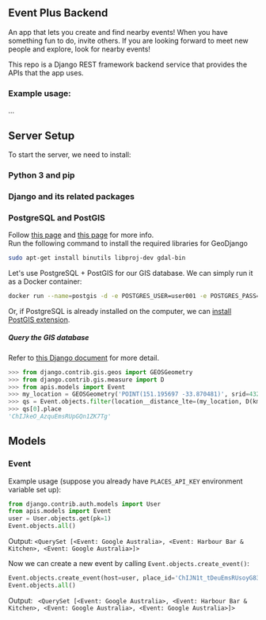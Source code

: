## Event Plus Backend
An app that lets you create and find nearby events! When you have something fun to do, invite others. If you are looking forward to meet new people and explore, look for nearby events!

This repo is a Django REST framework backend service that provides the APIs that the app uses.

### Example usage:
...

## Server Setup
To start the server, we need to install:
### Python 3 and pip

### Django and its related packages

### PostgreSQL and PostGIS
Follow [this page](https://docs.djangoproject.com/en/3.0/ref/contrib/gis/install/geolibs/) and [this page](https://realpython.com/location-based-app-with-geodjango-tutorial/) for more info.  
Run the following command to install the required libraries for GeoDjango
```bash
sudo apt-get install binutils libproj-dev gdal-bin
```
Let's use PostgreSQL + PostGIS for our GIS database. We can simply run it as a Docker container:
```bash
docker run --name=postgis -d -e POSTGRES_USER=user001 -e POSTGRES_PASS=testpassword -e POSTGRES_DBNAME=gis -p 5432:5432 kartoza/postgis:9.6-2.4
```
Or, if PostgreSQL is already installed on the computer, we can [install PostGIS extension](http://www.bostongis.com/PrinterFriendly.aspx?content_name=postgis_tut01).

##### Query the GIS database
Refer to [this Django document](https://docs.djangoproject.com/en/3.0/ref/contrib/gis/db-api/#distance-lookups) for more detail.
```python
>>> from django.contrib.gis.geos import GEOSGeometry
>>> from django.contrib.gis.measure import D
>>> from apis.models import Event
>>> my_location = GEOSGeometry('POINT(151.195697 -33.870481)', srid=4326)
>>> qs = Event.objects.filter(location__distance_lte=(my_location, D(km=1)))
>>> qs[0].place
'ChIJkeO_AzquEmsRUpGQn1ZK7Tg'
```

## Models
### Event
Example usage (suppose you already have `PLACES_API_KEY` environment variable set up):

```python
from django.contrib.auth.models import User
from apis.models import Event
user = User.objects.get(pk=1)
Event.objects.all()
```

Output: `<QuerySet [<Event: Google Australia>, <Event: Harbour Bar & Kitchen>, <Event: Google Australia>]>`

Now we can create a new event by calling `Event.objects.create_event()`:

```python
Event.objects.create_event(host=user, place_id='ChIJN1t_tDeuEmsRUsoyG83frY4')
Event.objects.all()
```

Output: ` <QuerySet [<Event: Google Australia>, <Event: Harbour Bar & Kitchen>, <Event: Google Australia>, <Event: Google Australia>]>`
